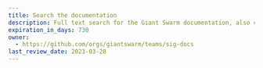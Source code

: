 ```yaml
---
title: Search the documentation
description: Full text search for the Giant Swarm documentation, also covering the REST API documentation and release notes.
expiration_in_days: 730
owner:
  - https://github.com/orgs/giantswarm/teams/sig-docs
last_review_date: 2023-03-28
---
```

